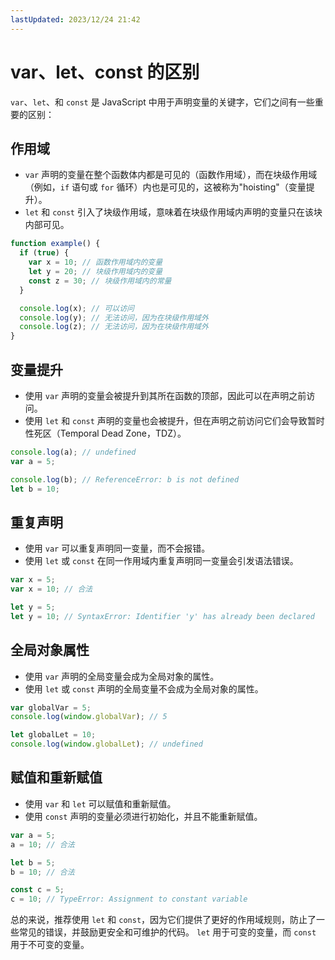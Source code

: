 ```yaml
---
lastUpdated: 2023/12/24 21:42
---
```


# var、let、const 的区别

`var`、`let`、和 `const` 是 JavaScript 中用于声明变量的关键字，它们之间有一些重要的区别：

## 作用域

- `var` 声明的变量在整个函数体内都是可见的（函数作用域），而在块级作用域（例如，`if` 语句或 `for` 循环）内也是可见的，这被称为"hoisting"（变量提升）。
- `let` 和 `const` 引入了块级作用域，意味着在块级作用域内声明的变量只在该块内部可见。

```javascript
function example() {
  if (true) {
    var x = 10; // 函数作用域内的变量
    let y = 20; // 块级作用域内的变量
    const z = 30; // 块级作用域内的常量
  }

  console.log(x); // 可以访问
  console.log(y); // 无法访问，因为在块级作用域外
  console.log(z); // 无法访问，因为在块级作用域外
}
```

## 变量提升

- 使用 `var` 声明的变量会被提升到其所在函数的顶部，因此可以在声明之前访问。
- 使用 `let` 和 `const` 声明的变量也会被提升，但在声明之前访问它们会导致暂时性死区（Temporal Dead Zone，TDZ）。

```javascript
console.log(a); // undefined
var a = 5;

console.log(b); // ReferenceError: b is not defined
let b = 10;
```

## 重复声明

- 使用 `var` 可以重复声明同一变量，而不会报错。
- 使用 `let` 或 `const` 在同一作用域内重复声明同一变量会引发语法错误。

```javascript
var x = 5;
var x = 10; // 合法

let y = 5;
let y = 10; // SyntaxError: Identifier 'y' has already been declared
```

## 全局对象属性

- 使用 `var` 声明的全局变量会成为全局对象的属性。
- 使用 `let` 或 `const` 声明的全局变量不会成为全局对象的属性。

```javascript
var globalVar = 5;
console.log(window.globalVar); // 5

let globalLet = 10;
console.log(window.globalLet); // undefined
```
    
## 赋值和重新赋值

- 使用 `var` 和 `let` 可以赋值和重新赋值。
- 使用 `const` 声明的变量必须进行初始化，并且不能重新赋值。

```javascript
var a = 5;
a = 10; // 合法

let b = 5;
b = 10; // 合法

const c = 5;
c = 10; // TypeError: Assignment to constant variable
```

总的来说，推荐使用 `let` 和 `const`，因为它们提供了更好的作用域规则，防止了一些常见的错误，并鼓励更安全和可维护的代码。 `let` 用于可变的变量，而 `const` 用于不可变的变量。

